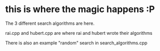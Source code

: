 # this is where the magic happens :P

The 3 different search algorithms are here.


rai.cpp and hubert.cpp are where rai and hubert wrote their algorithms


There is also an example "random" search in search_algorithms.cpp
